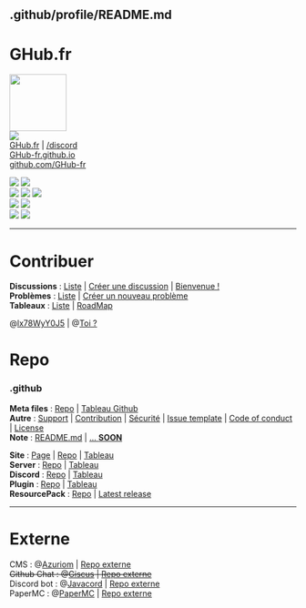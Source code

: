 ## .github/profile/README.md
# GHub.fr
<a href="https://GHub.fr"><img src="https://avatars.githubusercontent.com/u/128578613?s=200&v=4" width=100 height=100></a>
<br>
<a href=""><img src="https://img.shields.io/website?down_color=red&down_message=offline&style=for-the-badge&up_color=green&up_message=online&url=https%3A%2F%2FGHub.fr"></a>
<br>
[GHub.fr](https://GHub.fr) | [/discord](https://GHub.fr/discord)  
[GHub-fr.github.io](https://GHub-fr.github.io)  
[github.com/GHub-fr](https://github.com/GHub-fr)  
  
<a href=""><img src="https://img.shields.io/github/commit-activity/m/GHub-fr/.github?color=red&style=for-the-badge"></a>
<a href=""><img src="https://img.shields.io/github/last-commit/GHub-fr/.github?color=red&style=for-the-badge"></a>
<br>
<a href=""><img src="https://img.shields.io/github/stars/GHub-fr?color=red&style=for-the-badge"></a>
<a href=""><img src="https://img.shields.io/github/stars/GHub-fr/.github?color=red&label=repo%20stars&style=for-the-badge"></a>
<a href=""><img src="https://img.shields.io/github/contributors/GHub-fr/.github?style=for-the-badge"></a>
<br>
<a href=""><img src="https://img.shields.io/github/languages/code-size/GHub-fr/.github?color=red"></a>
<a href=""><img src="https://img.shields.io/github/repo-size/GHub-fr/.github?color=red"></a>
<br>
<a href=""><img src="https://komarev.com/ghpvc/?username=GHub-fr&color=red&label=%F0%9F%91%80"></a>
<a href="https://GHub.fr/discord"><img src="https://discordapp.com/api/guilds/1081921426333909072/widget.png"></a>
<br>
  
----
  
# Contribuer
**Discussions** : [Liste](https://github.com/orgs/GHub-fr/discussions) | [Créer une discussion](https://github.com/orgs/GHub-fr/discussions/new) | [Bienvenue !](https://github.com/orgs/GHub-fr/discussions/1)  
**Problèmes** : [Liste](https://github.com/GHub-fr/.github/issues) | [Créer un nouveau problème](https://github.com/GHub-fr/.github/issues/new/choose)  
**Tableaux** : [Liste](https://github.com/orgs/GHub-fr/projects) | [RoadMap](https://github.com/orgs/GHub-fr/projects/1)  
  
  
@[lx78WyY0J5](https://github.com/lx78WyY0J5) | @[Toi ?](https://github.com/)  
  
# Repo
### .github  
**Meta files** : [Repo](https://github.com/GHub-fr/.github) | [Tableau Github](https://github.com/orgs/GHub-fr/projects/6)  
**Autre** : [Support](https://github.com/GHub-fr/.github/blob/main/SUPPORT.md) | [Contribution](https://github.com/GHub-fr/.github/blob/main/CONTRIBUTING.md) | [Sécurité](https://github.com/GHub-fr/.github/security/policy) | [Issue template](https://github.com/GHub-fr/.github/tree/main/.github/ISSUE_TEMPLATE) | [Code of conduct](https://github.com/GHub-fr/.github/blob/main/CODE_OF_CONDUCT.md) | [License](https://github.com/GHub-fr/.github/blob/main/LICENSE.md)  
**Note** : [README.md](https://github.com/GHub-fr/.github/blob/main/note/README.md) | [... **SOON**](https://GHub.fr/discord)

**Site** : [Page](https://GHub-fr.github.io) | [Repo](https://github.com/GHub-fr/GHub-fr.github.io) | [Tableau](https://github.com/orgs/GHub-fr/projects/4)  
**Server** : [Repo](https://github.com/GHub-fr/server) | [Tableau](https://github.com/orgs/GHub-fr/projects/6)  
**Discord** : [Repo](https://github.com/GHub-fr/bot) | [Tableau](https://github.com/orgs/GHub-fr/projects/2)  
**Plugin** : [Repo](https://github.com/GHub-fr/plugin) | [Tableau](https://github.com/orgs/GHub-fr/projects/3)  
**ResourcePack** : [Repo](https://github.com/GHub-fr/resourcePack) | [Latest release](https://github.com/GHub-fr/resourcePack/releases/latest)

----
  
# Externe
CMS : @[Azuriom](https://github.com/Azuriom) | [Repo externe](https://github.com/Azuriom/Azuriom)  
~~Github Chat : @[Giscus](https://github.com/Giscus) | [Repo externe](https://github.com/Giscus/Giscus)~~  
Discord bot : @[Javacord](https://github.com/Javacord) | [Repo externe](https://github.com/Javacord/Javacord)  
PaperMC : @[PaperMC](https://github.com/PaperMC) | [Repo externe](https://github.com/PaperMC/Paper)  